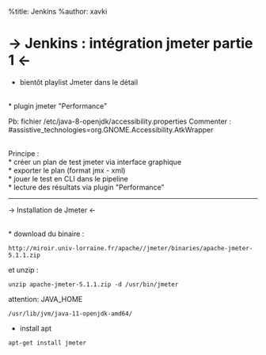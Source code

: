 %title: Jenkins
%author: xavki

-> Jenkins : intégration jmeter partie 1 <-
========


* bientôt playlist Jmeter dans le détail


<br>
* plugin jmeter "Performance"

Pb: fichier /etc/java-8-openjdk/accessibility.properties
Commenter : #assistive_technologies=org.GNOME.Accessibility.AtkWrapper

<br>
Principe :

<br>
* créer un plan de test jmeter via interface graphique

<br>
* exporter le plan (format jmx - xml)

<br>
* jouer le test en CLI dans le pipeline

<br>
* lecture des résultats via plugin "Performance"





----------------------------------------------------------------------------------------------



-> Installation de Jmeter <-


<br>
* download du binaire :

```
http://miroir.univ-lorraine.fr/apache//jmeter/binaries/apache-jmeter-5.1.1.zip
```

et unzip :

```
unzip apache-jmeter-5.1.1.zip -d /usr/bin/jmeter
```

attention: JAVA_HOME

```
/usr/lib/jvm/java-11-openjdk-amd64/
```
 
* install apt

```
apt-get install jmeter
```

